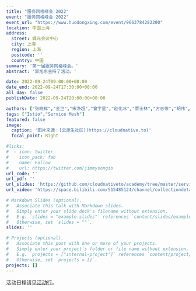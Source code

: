 ```yaml
---
title: "服务网格峰会 2022"
event: "服务网格峰会 2022"
event_url: "https://www.huodongxing.com/event/9663784282200"
location: 中国上海
address:
  street: 舜元会议中心
  city: 上海
  region: 上海
  postcode: ''
  country: 中国
summary: '第一届服务网格峰会。'
abstract: '郭旭东主持了活动。'

date: 2022-09-24T09:00:00+08:00
date_end: 2022-09-24T17:30:00+08:00
all_day: false
publishDate: 2022-09-24T20:00:00+08:00

authors: ["张晓辉","金卫","宋净超","曾宇星","赵化冰","覃士林","方志恒","胡伟","赵复生","石建伟"]
tags: ["Istio","Service Mesh"]
featured: false
image:
  caption: '图片来源：[云原生社区](https://cloudnative.to)'
  focal_point: Right

#links:
#  - icon: twitter
#    icon_pack: fab
#    name: Follow
#    url: https://twitter.com/jimmysongio
url_code: ''
url_pdf: ''
url_slides: 'https://github.com/cloudnativeto/academy/tree/master/service-mesh-summit/2022'
url_video: 'https://space.bilibili.com/515485124/channel/collectiondetail?sid=741455'

# Markdown Slides (optional).
#   Associate this talk with Markdown slides.
#   Simply enter your slide deck's filename without extension.
#   E.g. `slides = "example-slides"` references `content/slides/example-slides.md`.
#   Otherwise, set `slides = ""`.
slides: ''

# Projects (optional).
#   Associate this post with one or more of your projects.
#   Simply enter your project's folder or file name without extension.
#   E.g. `projects = ["internal-project"]` references `content/project/deep-learning/index.md`.
#   Otherwise, set `projects = []`.
projects: []
---
```


活动日程请见[活动行](https://www.huodongxing.com/event/9663784282200)。

